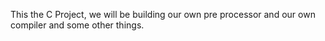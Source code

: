 This the C Project, we will be building our own pre processor and our own compiler and some other things.
